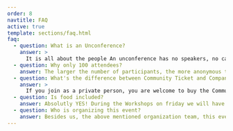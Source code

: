 ```yaml
---
order: 8
navtitle: FAQ
active: true
template: sections/faq.html
faq:
  - question: What is an Unconference?
    answer: >
      It is all about the people An unconference has no speakers, no call for papers and no agenda in advance. All is made by attendees. The unconference starts with a big welcome and introduction game. The next step is asking for session inputs. Topics are greatly varied. There are two kind of sessions: interests and contributions. A contribution has a learning which is shared by the attendee. A smart topic which needs to be spread within community. An interest is a question by an attendee and the group is asked for input and their knowledge. You name the topic, we find the speaker. Topics can be hard like tech-topics in engineering or developing. But also soft like awareness of team movements, fast moving world topics or personal development. Sharing is caring! We all learn from each other. One of the key parts of the planning are the coffee breaks. During the sessions there are usually lovely conversations. Afterwards there is still time to exchange opinions and ideas.
  - question: Why only 100 attendees?
    answer: The larger the number of participants, the more anonymous the event. That's exactly what we don't want. We want a family atmosphere where everyone can and should participate in his or her own way. 
  - question: What's the difference between Community Ticket and Company Ticket?
    answer: >
      If you join as a private person, you are welcome to buy the Community Ticket. Companies need to buy Company Tickets. This helps us to make the self paid community tickets as affordable as possible.
  - question: Is food included?
    answer: Absolutly YES! During the Workshops on friday we will have some snacks and some drinks in the evening. On Suturday and Sunday we will have lunch together and also snacks with fruits, cakes and coffee afterwards. On Suturday evening we organized a dinner for all of us.
  - question: Who is organizing this event?
    answer: Besides us, the above mentioned organization team, this event was organized by the boot e.V. - Best of Open Technologies. The purpose of this association is the promotion of education, research and science in the field of open information and communication technology, in particular open source software. One main field is organizing several events within open source technologies. One event was the former PHPucEU – PHP Unconference Europe – and since 3 years we are happy to go together on with WEUC – Web Engineering Unconference. The activities are unpaid and we do not have commercial targets.
---
```

